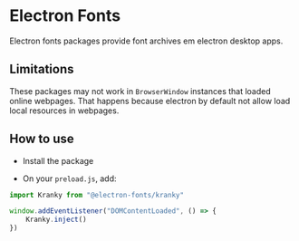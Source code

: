 # Electron Fonts

Electron fonts packages provide font archives em electron desktop apps.

## Limitations

These packages may not work in `BrowserWindow` instances that loaded online webpages. That happens because electron by default not allow load local resources in webpages.

## How to use

* Install the package

* On your `preload.js`, add:

```ts
import Kranky from "@electron-fonts/kranky"

window.addEventListener("DOMContentLoaded", () => {
    Kranky.inject()
})
```
